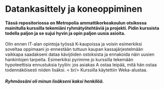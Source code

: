 # Datankasittely ja koneoppiminen

#### Tässä repositoriossa on Metropolia ammattikorkeakoulun otsikossa mainitulla kurssilla tekemiäni ryhmätyötehtäviä ja projekti. Pidin kurssista todella paljon ja se sujui hyvin ja opin paljon uusia asioita. 
Olin ennen IT-alan opintoja työssä K-kaupoissa ja voisin esimerkiksi soveltaa oppimaani jo ennestään tuttuun kaupan kassajärjestelmään vaikkapa saadakseni dataa kävijöiden ostoksista ja ennakoida näin uusien hankintojen tarpeita. Esimerkiksi pyrimme jo kurssilla tekemään hypoteettisia ennustuksia tyyliin: jos asiakas A ostaa leipää, mitä hän ostaa todennäköisesti niiden lisäksi. < br/>
Kurssilla käytettiin Weka-alustaa.
##### Ryhmässäni oli minun lisäkseni kaksi henkilöä.


